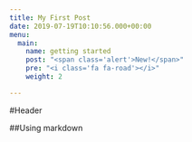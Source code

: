 ```yaml
---
title: My First Post
date: 2019-07-19T10:10:56.000+00:00
menu:
  main:
    name: getting started
    post: "<span class='alert'>New!</span>"
    pre: "<i class='fa fa-road'></i>"
    weight: 2

---
```

#Header

##Using  markdown